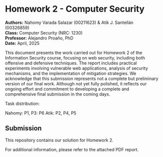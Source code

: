 # Homework 2 - Computer Security

**Authors:** Nahomy Varada Salazar (00211623) & Atik J. Santellán (00326859)  
**Class:** Computer Security (NRC: 1230)  
**Professor:** Alejandro Proaño, PhD  
**Date:** April, 2025  

This document presents the work carried out for Homework 2 of the Information Security
course, focusing on web security, including both offensive and defensive techniques. The
report includes practical experiments involving vulnerable web applications, analysis of
security mechanisms, and the implementation of mitigation strategies. We acknowledge
that this submission represents not a complete but preliminary version of our final work.
Although not yet fully polished, it reflects our ongoing effort and commitment to developing
a complete and comprehensive final submission in the coming days.

Task distribution:

Nahomy: P1, P3: P6
Atik: P2, P4, P5


## Submission

This repository contains our solution for Homework 2.  

For additional information, please refer to the attached PDF report.
